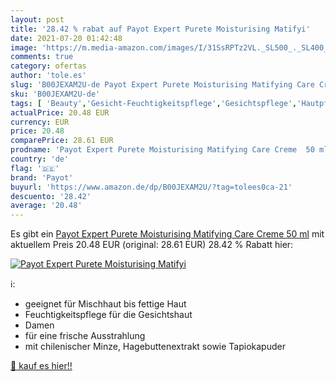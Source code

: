 ```yaml
---
layout: post
title: '28.42 % rabat auf Payot Expert Purete Moisturising Matifyi'
date: 2021-07-20 01:42:48
image: 'https://m.media-amazon.com/images/I/31SsRPTz2VL._SL500_._SL400_.jpg'
comments: true
category: ofertas
author: 'tole.es'
slug: 'B00JEXAM2U-de Payot Expert Purete Moisturising Matifying Care Creme 50 ml'
sku: 'B00JEXAM2U-de'
tags: [ 'Beauty','Gesicht-Feuchtigkeitspflege','Gesichtspflege','Hautpflege','Tagespflege','payot', ]
actualPrice: 20.48 EUR
currency: EUR
price: 20.48
comparePrice: 28.61 EUR
prodname: 'Payot Expert Purete Moisturising Matifying Care Creme  50 ml'
country: 'de'
flag: '🇩🇪'
brand: 'Payot'
buyurl: 'https://www.amazon.de/dp/B00JEXAM2U/?tag=tolees0ca-21'
descuento: '28.42'
average: '20.48'
---
```


Es gibt ein [Payot Expert Purete Moisturising Matifying Care Creme  50 ml](https://www.amazon.de/dp/B00JEXAM2U/?tag=tolees0ca-21) mit aktuellem Preis 20.48 EUR (original: 28.61 EUR) 28.42 % Rabatt hier:

[![Payot Expert Purete Moisturising Matifyi](https://m.media-amazon.com/images/I/31SsRPTz2VL._SL500_._SL400_.jpg)](https://www.amazon.de/dp/B00JEXAM2U/?tag=tolees0ca-21)

ℹ️:

- geeignet für Mischhaut bis fettige Haut
- Feuchtigkeitspflege für die Gesichtshaut
- Damen
- für eine frische Ausstrahlung
- mit chilenischer Minze, Hagebuttenextrakt sowie Tapiokapuder

[🛒 kauf es hier!!](https://www.amazon.de/dp/B00JEXAM2U/?tag=tolees0ca-21)
